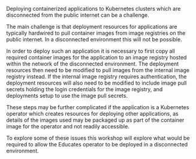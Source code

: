 Deploying containerized applications to Kubernetes clusters which are
disconnected from the public internet can be a challenge.

The main challenge is that deployment resources for applications are typically
hardwired to pull container images from image registries on the public
internet. In a disconnected environment this will not be possible.

In order to deploy such an application it is necessary to first copy all
required container images for the application to an image registry hosted
within the network of the disconnected environment. The deployment resources
then need to be modified to pull images from the internal image registry
instead. If the internal image registry requires authentication, the
deployment resources will also need to be modified to include image pull
secrets holding the login credentials for the image registry, and deployments
setup to use the image pull secrets.

These steps may be further complicated if the application is a Kubernetes
operator which creates resources for deploying other applications, as details
of the images used may be packaged up as part of the container image for
the operator and not readily accessible.

To explore some of these issues this workshop will explore what would be
required to allow the Educates operator to be deployed in a disconnected
environment.
